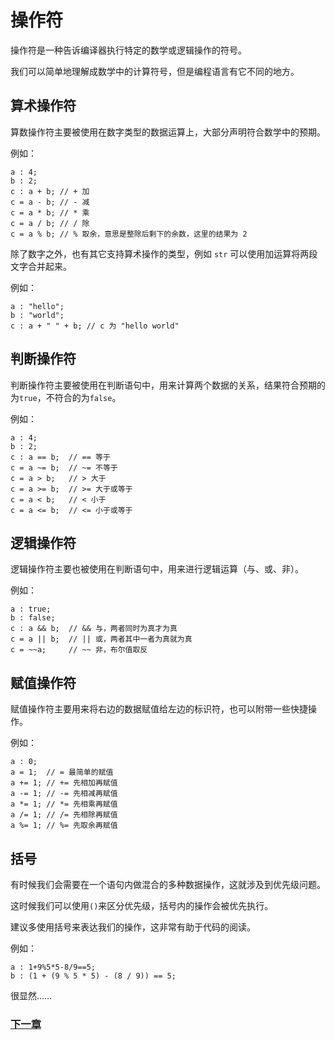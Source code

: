# 操作符
操作符是一种告诉编译器执行特定的数学或逻辑操作的符号。

我们可以简单地理解成数学中的计算符号，但是编程语言有它不同的地方。

## 算术操作符
算数操作符主要被使用在数字类型的数据运算上，大部分声明符合数学中的预期。

例如：
```
a : 4;
b : 2;
c : a + b; // + 加
c = a - b; // - 减
c = a * b; // * 乘
c = a / b; // / 除
c = a % b; // % 取余，意思是整除后剩下的余数，这里的结果为 2 
```
除了数字之外，也有其它支持算术操作的类型，例如 `str` 可以使用加运算将两段文字合并起来。

例如：
```
a : "hello";
b : "world";
c : a + " " + b; // c 为 "hello world"
```
## 判断操作符
判断操作符主要被使用在判断语句中，用来计算两个数据的关系，结果符合预期的为`true`，不符合的为`false`。

例如：
```
a : 4;
b : 2;
c : a == b;  // == 等于
c = a ~= b;  // ~= 不等于
c = a > b;   // > 大于
c = a >= b;  // >= 大于或等于
c = a < b;   // < 小于
c = a <= b;  // <= 小于或等于
```
## 逻辑操作符
逻辑操作符主要也被使用在判断语句中，用来进行逻辑运算（与、或、非）。

例如：
```
a : true;
b : false;
c : a && b;  // && 与，两者同时为真才为真
c = a || b;  // || 或，两者其中一者为真就为真
c = ~~a;     // ~~ 非，布尔值取反
```
## 赋值操作符
赋值操作符主要用来将右边的数据赋值给左边的标识符，也可以附带一些快捷操作。

例如：
```
a : 0;
a = 1;  // = 最简单的赋值
a += 1; // += 先相加再赋值
a -= 1; // -= 先相减再赋值
a *= 1; // *= 先相乘再赋值
a /= 1; // /= 先相除再赋值 
a %= 1; // %= 先取余再赋值
```
## 括号
有时候我们会需要在一个语句内做混合的多种数据操作，这就涉及到优先级问题。

这时候我们可以使用`()`来区分优先级，括号内的操作会被优先执行。

建议多使用括号来表达我们的操作，这非常有助于代码的阅读。

例如：
```
a : 1+9%5*5-8/9==5;
b : (1 + (9 % 5 * 5) - (8 / 9)) == 5; 
```
很显然……

### [下一章](集合类型.md)